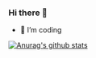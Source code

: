 ### Hi there 👋

<!--
**YinggangDong/YinggangDong** is a ✨ _special_ ✨ repository because its `README.md` (this file) appears on your GitHub profile.

Here are some ideas to get you started:

- 🔭 I’m currently working on ...
- 🌱 I’m currently learning ...
- 👯 I’m looking to collaborate on ...
- 🤔 I’m looking for help with ...
- 💬 Ask me about ...
- 📫 How to reach me: ...
- 😄 Pronouns: ...
- ⚡ Fun fact: ...
-->
- 🌱 I’m coding

[![Anurag's github stats](https://github-readme-stats.vercel.app/api?username=YinggangDong&show_icons=true&theme=dark)](https://github.com/anuraghazra/github-readme-stats)

<!--
[![Top Langs](https://github-readme-stats.vercel.app/api/top-langs/?username=YinggangDong)](https://github.com/anuraghazra/github-readme-stats)

[![ReadMe Card](https://github-readme-stats.vercel.app/api/pin/?username=YinggangDong&repo=DesignPattern)](https://github.com/anuraghazra/github-readme-stats)

[![ReadMe Card](https://github-readme-stats.vercel.app/api/pin/?username=YinggangDong&repo=Multiprocessor)](https://github.com/anuraghazra/github-readme-stats)

[![ReadMe Card](https://github-readme-stats.vercel.app/api/pin/?username=YinggangDong&repo=rabbitmq)](https://github.com/anuraghazra/github-readme-stats)
-->
